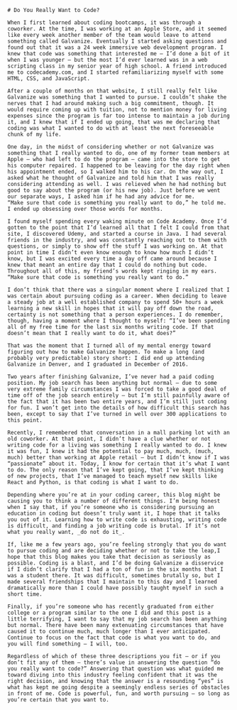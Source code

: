 	# Do You Really Want to Code?
    
    When I first learned about coding bootcamps, it was through a coworker. At the time, I was working at an Apple Store, and it seemed like every week another member of the team would leave to attend something called Galvanize. Eventually I started asking questions and found out that it was a 24 week immersive web development program. I knew that code was something that interested me — I’d done a bit of it when I was younger — but the most I’d ever learned was in a web scripting class in my senior year of high school. A friend introduced me to codecademy.com, and I started refamiliarizing myself with some HTML, CSS, and JavaScript. 

	After a couple of months on that website, I still really felt like Galvanize was something that I wanted to pursue. I couldn’t shake the nerves that I had around making such a big commitment, though. It would require coming up with tuition, not to mention money for living expenses since the program is far too intense to maintain a job during it, and I knew that if I ended up going, that was me declaring that coding was what I wanted to do with at least the next foreseeable chunk of my life. 

	One day, in the midst of considering whether or not Galvanize was something that I really wanted to do, one of my former team members at Apple — who had left to do the program — came into the store to get his computer repaired. I happened to be leaving for the day right when his appointment ended, so I walked him to his car. On the way out, I asked what he thought of Galvanize and told him that I was really considering attending as well. I was relieved when he had nothing but good to say about the program (or his new job). Just before we went our separate ways, I asked him if he had any advice for me. 
	“Make sure that code is something you really want to do,” he told me. I ended up obsessing over those words for months. 

	I found myself spending every waking minute on Code Academy. Once I’d gotten to the point that I’d learned all that I felt I could from that site, I discovered Udemy, and started a course in Java. I had several friends in the industry, and was constantly reaching out to them with questions, or simply to show off the stuff I was working on. At that point in time I didn’t even know enough to know how much I didn’t know, but I was excited every time a day off came around because I knew that meant an entire day that I could do nothing but code. Throughout all of this, my friend’s words kept ringing in my ears. “Make sure that code is something you really want to do.”

	I don’t think that there was a singular moment where I realized that I was certain about pursuing coding as a career. When deciding to leave a steady job at a well established company to spend 50+ hours a week learning a new skill in hopes that it will pay off down the road, certainty is not something that a person experiences. I do remember, though, having a moment where I thought to myself: “I’ve been spending all of my free time for the last six months writing code. If that doesn’t mean that I really want to do it, what does?”
    
	That was the moment that I turned all of my mental energy toward figuring out how to make Galvanize happen. To make a long (and probably very predictable) story short: I did end up attending Galvanize in Denver, and I graduated in December of 2016. 

	Two years after finishing Galvanize, I’ve never had a paid coding position. My job search has been anything but normal — due to some very extreme family circumstances I was forced to take a good deal of time off of the job search entirely — but I’m still painfully aware of the fact that it has been two entire years, and I’m still just coding for fun. I won’t get into the details of how difficult this search has been, except to say that I’ve turned in well over 300 applications to this point. 

	Recently, I remembered that conversation in a mall parking lot with an old coworker. At that point, I didn’t have a clue whether or not writing code for a living was something I really wanted to do. I knew it was fun, I knew it had the potential to pay much, much, (much, much) better than working at Apple retail — but I didn’t know if I was “passionate” about it. Today, I know for certain that it’s what I want to do. The only reason that I’ve kept going, that I’ve kept thinking of new projects, that I’ve managed to teach myself new skills like React and Python, is that coding is what I want to do. 

	Depending where you’re at in your coding career, this blog might be causing you to think a number of different things. I’m being honest when I say that, if you’re someone who is considering pursuing an education in coding but doesn’t truly want it, I hope that it talks you out of it. Learning how to write code is exhausting, writing code is difficult, and finding a job writing code is brutal. If it’s not what you really want, _do not do it_. 

	If, like me a few years ago, you’re feeling strongly that you do want to pursue coding and are deciding whether or not to take the leap,I hope that this blog makes you take that decision as seriously as possible. Coding is a blast, and I’d be doing Galvanize a disservice if I didn’t clarify that I had a ton of fun in the six months that I was a student there. It was difficult, sometimes brutally so, but I made several friendships that I maintain to this day and I learned dramatically more than I could have possibly taught myself in such a short time. 

	Finally, if you’re someone who has recently graduated from either college or a program similar to the one I did and this post is a little terrifying, I want to say that my job search has been anything but normal. There have been many extenuating circumstances that have caused it to continue much, much longer than I ever anticipated. Continue to focus on the fact that code is what you want to do, and you will find something — I will, too. 

	Regardless of which of these three descriptions you fit — or if you don’t fit any of them — there’s value in answering the question “do you really want to code?” Answering that question was what guided me toward diving into this industry feeling confident that it was the right decision, and knowing that the answer is a resounding “yes” is what has kept me going despite a seemingly endless series of obstacles in front of me. Code is powerful, fun, and worth pursuing — so long as you’re certain that you want to. 